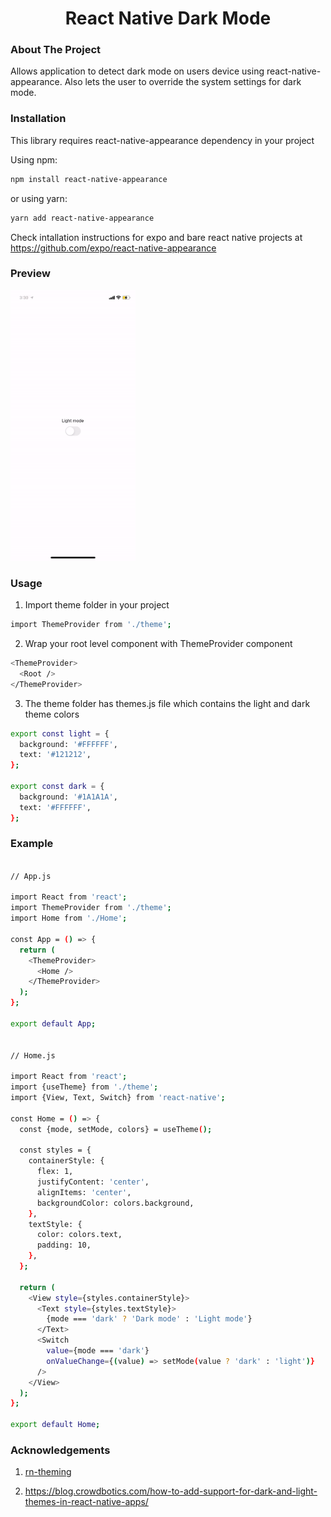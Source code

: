 <!--
*** Thanks for checking out the Best-README-Template. If you have a suggestion
*** that would make this better, please fork the repo and create a pull request
*** or simply open an issue with the tag "enhancement".
*** Thanks again! Now go create something AMAZING! :D
-->



<!-- PROJECT SHIELDS -->
<!--
*** I'm using markdown "reference style" links for readability.
*** Reference links are enclosed in brackets [ ] instead of parentheses ( ).
*** See the bottom of this document for the declaration of the reference variables
*** for contributors-url, forks-url, etc. This is an optional, concise syntax you may use.
*** https://www.markdownguide.org/basic-syntax/#reference-style-links
-->
<h1 align="center">React Native Dark Mode</h1>

<!-- ABOUT THE PROJECT -->
<h3> About The Project</h3>

Allows application to detect dark mode on users device using react-native-appearance. Also lets the user to override the system settings for dark mode.

<h3>Installation</h3>

This library requires react-native-appearance dependency in your project

Using npm:
```sh
npm install react-native-appearance
```

or using yarn:
```sh
yarn add react-native-appearance
```

Check intallation instructions for expo and bare react native projects at <a target="_blank" href="https://github.com/expo/react-native-appearance">https://github.com/expo/react-native-appearance</a>

<h3>Preview</h3>
<img src="https://github.com/zarir/rn-dark-mode/blob/master/demo.gif" alt="Showcase iOS" width="200" height="433">

<h3>Usage</h3>

1. Import theme folder in your project

```sh
import ThemeProvider from './theme';
```

2. Wrap your root level component with ThemeProvider component

```sh
<ThemeProvider>
  <Root />
</ThemeProvider>
```

3. The theme folder has themes.js file which contains the light and dark theme colors

```sh
export const light = {
  background: '#FFFFFF',
  text: '#121212',
};

export const dark = {
  background: '#1A1A1A',
  text: '#FFFFFF',
};
```

<h3>Example</h3>

```sh

// App.js

import React from 'react';
import ThemeProvider from './theme';
import Home from './Home';

const App = () => {
  return (
    <ThemeProvider>
      <Home />
    </ThemeProvider>
  );
};

export default App;


// Home.js

import React from 'react';
import {useTheme} from './theme';
import {View, Text, Switch} from 'react-native';

const Home = () => {
  const {mode, setMode, colors} = useTheme();

  const styles = {
    containerStyle: {
      flex: 1,
      justifyContent: 'center',
      alignItems: 'center',
      backgroundColor: colors.background,
    },
    textStyle: {
      color: colors.text,
      padding: 10,
    },
  };

  return (
    <View style={styles.containerStyle}>
      <Text style={styles.textStyle}>
        {mode === 'dark' ? 'Dark mode' : 'Light mode'}
      </Text>
      <Switch
        value={mode === 'dark'}
        onValueChange={(value) => setMode(value ? 'dark' : 'light')}
      />
    </View>
  );
};

export default Home;
```
<h3>Acknowledgements</h3>

1. <a target="_blank" href="https://github.com/RatebSeirawan/rn-theming">rn-theming</a>

2. <a target="_blank" href="https://blog.crowdbotics.com/how-to-add-support-for-dark-and-light-themes-in-react-native-apps/">https://blog.crowdbotics.com/how-to-add-support-for-dark-and-light-themes-in-react-native-apps/</a>



